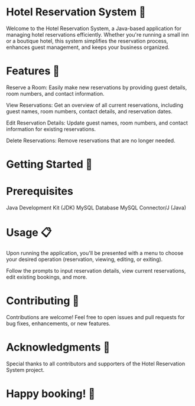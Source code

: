 # Hotel Reservation System 🏨
Welcome to the Hotel Reservation System, a Java-based application for managing hotel reservations efficiently. Whether you're running a small inn or a boutique hotel, this system simplifies the reservation process, enhances guest management, and keeps your business organized.

# Features 🌟
Reserve a Room: Easily make new reservations by providing guest details, room numbers, and contact information.

View Reservations: Get an overview of all current reservations, including guest names, room numbers, contact details, and reservation dates.

Edit Reservation Details: Update guest names, room numbers, and contact information for existing reservations.

Delete Reservations: Remove reservations that are no longer needed.

# Getting Started 🚀
# Prerequisites
Java Development Kit (JDK)
MySQL Database
MySQL Connector/J (Java)


# Usage 📋
Upon running the application, you'll be presented with a menu to choose your desired operation (reservation, viewing, editing, or exiting).

Follow the prompts to input reservation details, view current reservations, edit existing bookings, and more.

# Contributing 🤝
Contributions are welcome! Feel free to open issues and pull requests for bug fixes, enhancements, or new features.
# Acknowledgments 🙏
Special thanks to all contributors and supporters of the Hotel Reservation System project.
# Happy booking! 🌆
